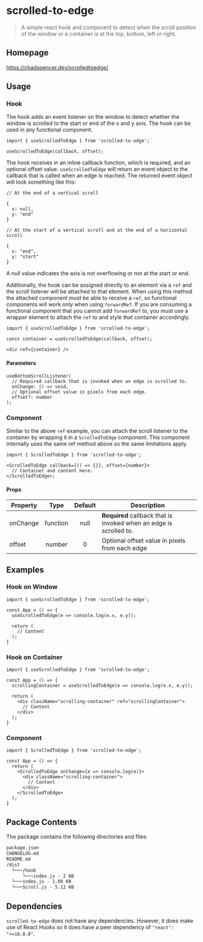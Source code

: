 # scrolled-to-edge

> A simple react hook and component to detect when the scroll position of the window or a container is at the top, bottom, left or right.

<h2>Homepage</h2>

https://chadspencer.dev/scrolledtoedge/

<h2>Usage</h2>

<h3>Hook</h3>

The hook adds an event listener on the window to detect whether the window is scrolled to the start or end of the x and y axis. The hook can be used in any functional component.

```
import { useScrolledToEdge } from 'scrolled-to-edge';

useScrolledToEdge(callback, offset);
```

The hook receives in an inline callback function, which is required, and an optional offset value. <code>useScrolledToEdge</code> will return an event object to the callback that is called when an edge is reached. The returned event object will look something like this:

```
// At the end of a vertical scroll

{
  x: null,
  y: "end"
}
```

```
// At the start of a vertical scroll and at the end of a horizontal scroll

{
  x: "end",
  y: "start"
}
```

A null value indicates the axis is not overflowing or not at the start or end.

Additionally, the hook can be assigned directly to an element via a <code>ref</code> and the scroll listener will be attached to that element. When using this method the attached component must be able to receive a <code>ref</code>, so functional components will work only when using <code>forwardRef</code>. If you are consuming a functional component that you cannot add <code>forwardRef</code> to, you must use a wrapper element to attach the <code>ref</code> to and style that container accordingly.

```
import { useScrolledToEdge } from 'scrolled-to-edge';

const container = useScrolledToEdge(callback, offset);

<div ref={container} />
```

<h4>Parameters</h4>

```
useBottomScrollListener(
  // Required callback that is invoked when an edge is scrolled to.
  onChange: () => void,
  // Optional offset value in pixels from each edge.
  offset?: number
);
```

<h3>Component</h3>

Similar to the above <code>ref</code> example, you can attach the scroll listener to the container by wrapping it in a <code>ScrolledToEdge</code> component. This component internally uses the same ref method above so the same limitations apply.

```
import { ScrolledToEdge } from 'scrolled-to-edge';

<ScrolledToEdge callback={() => {}}, offset={number}>
  // Container and content here.
</ScrolledToEdge>;
```

<h4>Props</h4>

| Property          |           Type           |     Default     | Description                                                                                                                                                                                                                                                                                 |
| ----------------- | :----------------------: | :-------------: | ------------------------------------------------------------------------------------------------------------------------------------------------------------------------------------------------------------------------------------------------------------------------------------------- |
| onChange         |         function         |      null       | <b>Required</b> callback that is invoked when an edge is scrolled to.
| offset            |          number          |        0        | Optional offset value in pixels from each edge 

<h2>Examples</h2>

<h3>Hook on Window</h3>

```
import { useScrolledToEdge } from 'scrolled-to-edge';

const App = () => {
  useScrolledToEdge(e => console.log(e.x, e.y));

  return (
    // Content
  );
}
```

<h3>Hook on Container</h3>

```
import { useScrolledToEdge } from 'scrolled-to-edge';

const App = () => {
  scrollingContainer = useScrolledToEdge(e => console.log(e.x, e.y));

  return (
    <div className="scrolling-container" ref="scrollingContainer">
      // Content
    </div>
  );
}
```

<h3>Component</h3>

```
import { ScrolledToEdge } from 'scrolled-to-edge';

const App = () => {
  return (
    <ScrolledToEdge onChange={e => console.log(e)}>
      <div className="scrolling-container">
        // Content
      </div>
    </ScrolledToEdge>
  );
}
```

<h2>Package Contents</h2>

The package contains the following directories and files:

```html
package.json
CHANGELOG.md
README.md
/dist
  └───/hook
      └───index.js - 2 KB
  └───index.js - 1.08 KB
  └───Scroll.js - 5.12 KB
````

<h2>Dependencies</h2>

<code>scrolled-to-edge</code> does not have any dependencies. However, it does make use of React Hooks so it does have a peer dependency of <code>"react": ">=16.8.0"</code>.
